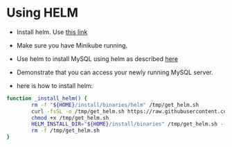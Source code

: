 # Using HELM

* Install helm. Use [this link](https://helm.sh/docs/intro/install/)

* Make sure you have Minikube running.

* Use helm to install MySQL using helm as described [here](https://bitnami.com/stack/mysql/helm)

* Demonstrate that you can access your newly running MySQL server.

* here is how to install helm:

```bash
function _install_helm() {
        rm -f "${HOME}/install/binaries/helm" /tmp/get_helm.sh
        curl -fsSL -o /tmp/get_helm.sh https://raw.githubusercontent.com/helm/helm/main/scripts/get-helm-3
        chmod +x /tmp/get_helm.sh
        HELM_INSTALL_DIR="${HOME}/install/binaries" /tmp/get_helm.sh --no-sudo
        rm -f /tmp/get_helm.sh
}
```
